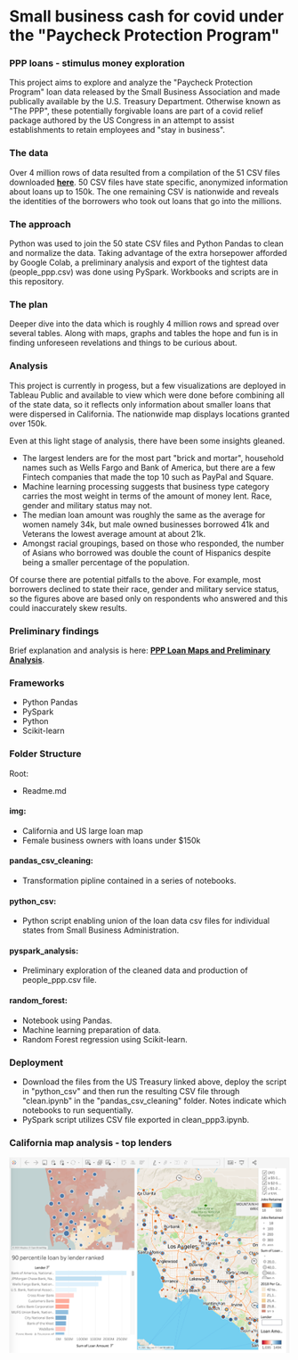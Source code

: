 # Small business cash for covid under the "Paycheck Protection Program"

### PPP loans - stimulus money exploration
This project aims to explore and analyze the "Paycheck Protection Program" loan data released by the Small Business Association and made publically available by the U.S. Treasury Department. Otherwise known as "The PPP", these potentially forgivable loans are part of a covid relief package authored by the US Congress in an attempt to assist establishments to retain employees and "stay in business". 

### The data 
Over 4 million rows of data resulted from a compilation of the 51 CSV files downloaded <a href='https://home.treasury.gov/policy-issues/cares-act/assistance-for-small-businesses/sba-paycheck-protection-program-loan-level-data'><strong>here</strong></a>. 50 CSV files have state specific, anonymized information about loans up to 150k. The one remaining CSV is nationwide and reveals the identities of the borrowers who took out loans that go into the millions.

### The approach
Python was used to join the 50 state CSV files and Python Pandas to clean and normalize the data. Taking advantage of the extra horsepower afforded by Google Colab, a preliminary analysis and export of the tightest data (people_ppp.csv) was done using PySpark. Workbooks and scripts are in this repository.

### The plan
Deeper dive into the data which is roughly 4 million rows and spread over several tables. Along with maps, graphs and tables the hope and fun is in finding unforeseen revelations and things to be curious about.

### Analysis
This project is currently in progess, but a few visualizations are deployed in Tableau Public and available to view which were done before combining all of the state data, so it reflects only information about smaller loans that were dispersed in  California. The nationwide map displays locations granted over 150k.

Even at this light stage of analysis, there have been some insights gleaned.
- The largest lenders are for the most part "brick and mortar", household names such as Wells Fargo and Bank of America, but there are a few Fintech companies that made the top 10 such as PayPal and Square. 
- Machine learning processing suggests that business type category carries the most weight in terms of the amount of money lent. Race, gender and military status may not.
- The median loan amount was roughly the same as the average for women namely 34k, but male owned businesses borrowed 41k and Veterans the lowest average amount at about 21k. 
- Amongst racial groupings, based on those who responded, the number of Asians who borrowed was double the count of Hispanics despite being a smaller percentage of the population. 

Of course there are potential pitfalls to the above. For example, most borrowers declined to state their race, gender and military service status, so the figures above are based only on respondents who answered and this could inaccurately skew results. 

### Preliminary findings
Brief explanation and analysis is here:  <a href='https://sherirosalia.github.io/cash_for_covid_clean_machine/'><strong>PPP Loan Maps and Preliminary Analysis</strong></a>.

### Frameworks
- Python Pandas
- PySpark
- Python
- Scikit-learn

### Folder Structure
Root:
- Readme.md
#### img:
- California and US large loan map
- Female business owners with loans under $150k
#### pandas_csv_cleaning:
- Transformation pipline contained in a series of notebooks.
#### python_csv:
- Python script enabling union of the loan data csv files for individual states from Small Business Administration.
#### pyspark_analysis:
- Preliminary exploration of the cleaned data and production of people_ppp.csv file.
#### random_forest:
- Notebook using Pandas.
- Machine learning preparation of data.
- Random Forest regression using Scikit-learn.

### Deployment
- Download the files from the US Treasury linked above, deploy the script in "python_csv" and then run the resulting CSV file through "clean.ipynb" in the "pandas_csv_cleaning" folder. Notes indicate which notebooks to run sequentially. 
- PySpark script utilizes CSV file exported in clean_ppp3.ipynb.

### California map analysis - top lenders
![](images/PPP_stimulus_california.png)


